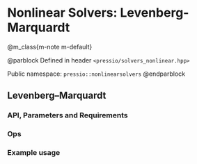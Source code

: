 
# Nonlinear Solvers: Levenberg-Marquardt


@m_class{m-note m-default}

@parblock
Defined in header `<pressio/solvers_nonlinear.hpp>`

Public namespace: `pressio::nonlinearsolvers`
@endparblock


## Levenberg–Marquardt

### API, Parameters and Requirements
### Ops
### Example usage
